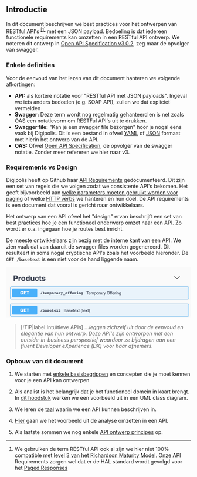 ## Introductie

In dit document beschrijven we best practices voor het ontwerpen van RESTful API's <sup>[[1]](#footnote-1)</sup> met een JSON payload. Bedoeling is dat iedereen functionele requirements kan omzetten in een RESTful API ontwerp. We noteren dit ontwerp in [Open API Specification v3.0.2](https://swagger.io/specification), zeg maar de opvolger van swagger.

### Enkele definities

Voor de eenvoud van het lezen van dit document hanteren we volgende afkortingen:

- **API:** als kortere notatie voor "RESTful API met JSON payloads". Ingeval we iets anders bedoelen (e.g. SOAP API), zullen we dat expliciet vermelden
- **Swagger:** Deze term wordt nog regelmatig gehanteerd en is net zoals OAS een notatievorm om RESTFul API's uit te drukken.
- **Swagger file:** "Kan je een swagger file bezorgen" hoor je nogal eens vaak bij Digipolis. Dit is een bestand in ofwel [YAML](http://yaml.org/spec/1.2/spec.html#id2802346) of [JSON](http://www.yaml.org/spec/1.2/spec.html#id2803231) formaat met hierin het ontwerp van de API.
- **OAS:** Ofwel [Open API Specification](https://swagger.io/specification), de opvolger van de swagger notatie. Zonder meer refereren we hier naar v3.

### Requirements vs Design

Digipolis heeft op Github haar [API Requirements](/content/developers/resource-representation.md) gedocumenteerd. Dit zijn een set van regels die we volgen zodat we consistente API's bekomen. Het geeft bijvoorbeeld aan [welke parameters moeten gebruikt worden voor paging](/content/developers/paging.md) of  welke [HTTP verbs](/content/developers/request?id=http-verbs) we hanteren en hun doel. De API requirements is een document dat vooral is gericht naar ontwikkelaars.

Het ontwerp van een API ofwel het "design" ervan beschrijft een set van best practices hoe je een functioneel onderwerp omzet naar een API. Zo wordt er o.a. ingegaan hoe je routes best inricht.

De meeste ontwikkelaars zijn bezig met de interne kant van een API. We zien vaak dat van daaruit de swagger files worden gegenereerd. Dit resulteert in soms nogal cryptische API's zoals het voorbeeld hieronder. De `GET /basetext` is een niet voor de hand liggende naam.


![](../images/cryptische-api.png)

> [!TIP|label:Intuïtieve APIs]
> *...leggen zichzelf uit door de eenvoud en elegantie van hun ontwerp. Deze API's zijn ontworpen met een outside-in-business perspectief waardoor ze bijdragen aan een fluent Developer eXperience (DX) voor haar afnemers.*

### Opbouw van dit document

1. We starten met [enkele basisbegrippen](/content/designers/basic-concepts.md) en concepten die je moet kennen voor je een API kan ontwerpen

2. Als analist is het belangrijk dat je het functioneel domein in kaart brengt. In [dit hoodstuk](/content/designers/analysis.md) werken we een voorbeeld uit in een UML class diagram.

3. We leren de [taal](/content/designers/oas-yaml.md) waarin we een API kunnen beschrijven in.

4. [Hier](/content/designers/design.md) gaan we het voorbeeld uit de analyse omzetten in een API. 

5. Als laatste sommen we nog enkele [API ontwerp principes](/content/designers/principles.md) op.

---

1. <a class="anchor" id="footnote-1"></a>We gebruiken de term RESTful API ook al zijn we hier niet 100% compatible met [level 3 van het Richardson Maturity Model](https://martinfowler.com/articles/richardsonMaturityModel.html). Onze API Requirements zorgen wel dat er de HAL standard wordt gevolgd voor het [Paged Responses](https://github.com/digipolisantwerpdocumentation/api-system#paginatie-response-bericht)
